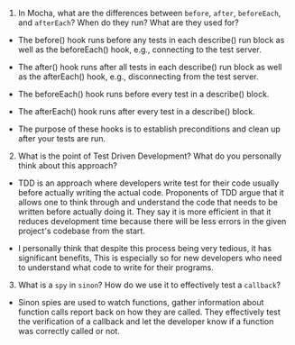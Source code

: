 <!-- Answers to the Short Answer Essay Questions go here -->

1.  In Mocha, what are the differences between `before`, `after`, `beforeEach`, and `afterEach`? When do they run? What are they used for?

* The before() hook runs before any tests in each describe() run block as well as the beforeEach() hook, e.g., connecting to the test server.

* The after() hook runs after all tests in each describe() run block as well as the afterEach() hook, e.g., disconnecting from the test server.

* The beforeEach() hook runs before every test in a describe() block.

* The afterEach() hook runs after every test in a describe() block.

* The purpose of these hooks is to establish preconditions and clean up after your tests are run.

2.  What is the point of Test Driven Development? What do you personally think about this approach?

* TDD is an approach where developers write test for their code usually before actually writing the actual code. Proponents of TDD argue that it allows one to think through and understand the code that needs to be written before actually doing it. They say it is more efficient in that it reduces development time because there will be less errors in the given project's codebase from the start.

* I personally think that despite this process being very tedious, it has significant benefits, This is especially so for new developers who need to understand what code to write for their programs.

3.  What is a `spy` in `sinon`? How do we use it to effectively test a `callback`?

* Sinon spies are used to watch functions, gather information about function calls report back on how they are called. They effectively test the verification of a callback and let the developer know if a function was correctly called or not.
